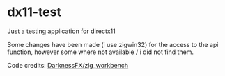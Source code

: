 # dx11-test
Just a testing application for directx11

Some changes have been made (i use zigwin32) for the access to the api function, however some where
not available / i did not find them.

Code credits: [DarknessFX/zig_workbench](https://github.com/DarknessFX/zig_workbench)
